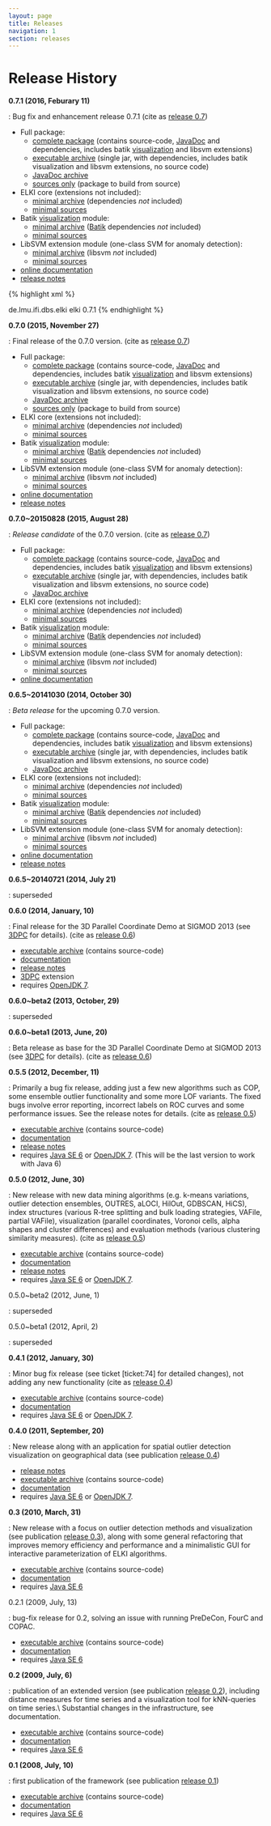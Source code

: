 ```yaml
---
layout: page
title: Releases
navigation: 1
section: releases
---
```



Release History
===============

**0.7.1 (2016, Feburary 11)**

: Bug fix and enhancement release 0.7.1 (cite as [release 0.7](/publications#release0.7))

  * Full package:
    * [complete package](/releases/release0.7.1/elki-0.7.1.tar.gz) (contains source-code, [JavaDoc](/dev/javadoc) and dependencies, includes batik [visualization](/algorithms/visualization) and libsvm extensions)
    * [executable archive](/releases/release0.7.1/elki-bundle-0.7.1.jar) (single jar, with dependencies, includes batik visualization and libsvm extensions, no source code)
    * [JavaDoc archive](/releases/release0.7.1/elki-bundle-0.7.1-javadoc.jar)
    * [sources only](/releases/release0.7.1/elki-0.7.1-sources.tar.gz) (package to build from source)
  * ELKI core (extensions not included):
    * [minimal archive](/releases/release0.7.1/elki-0.7.1.jar) (dependencies *not* included)
    * [minimal sources](/releases/release0.7.1/elki-0.7.1-sources.jar)
  * Batik [visualization](/algorithms/visualization) module:
    * [minimal archive](/releases/release0.7.1/elki-batik-visualization-0.7.1.jar) ([Batik](/dev/batik) dependencies *not* included)
    * [minimal sources](/releases/release0.7.1/elki-batik-visualization-0.7.1-sources.jar)
  * LibSVM extension module (one-class SVM for anomaly detection):
    * [minimal archive](/releases/release0.7.1/elki-libsvm-0.7.1.jar) (libsvm *not* included)
    * [minimal sources](/releases/release0.7.1/elki-libsvm-0.7.1-sources.jar)
  * [online documentation](/releases/release0.7.1/doc/index.html)
  * [release notes](/releases/release_notes_0.7.1)

  {% highlight xml %}
<!-- https://mvnrepository.com/artifact/de.lmu.ifi.dbs.elki/elki -->
<dependency>
    <groupId>de.lmu.ifi.dbs.elki</groupId>
    <artifactId>elki</artifactId>
    <version>0.7.1</version>
</dependency>
{% endhighlight %}

**0.7.0 (2015, November 27)**

: Final release of the 0.7.0 version. (cite as [release 0.7](/publications#release0.7))

  * Full package:
    * [complete package](/releases/release0.7.0/elki-0.7.0.tar.gz) (contains source-code, [JavaDoc](/dev/javadoc) and dependencies, includes batik [visualization](/algorithms/visualization) and libsvm extensions)
    * [executable archive](/releases/release0.7.0/elki-bundle-0.7.0.jar) (single jar, with dependencies, includes batik visualization and libsvm extensions, no source code)
    * [JavaDoc archive](/releases/release0.7.0/elki-bundle-0.7.0-javadoc.jar)
    * [sources only](/releases/release0.7.0/elki-0.7.0-sources.tar.gz) (package to build from source)
  * ELKI core (extensions not included):
    * [minimal archive](/releases/release0.7.0/elki-0.7.0.jar) (dependencies *not* included)
    * [minimal sources](/releases/release0.7.0/elki-0.7.0-sources.jar)
  * Batik [visualization](/algorithms/visualization) module:
    * [minimal archive](/releases/release0.7.0/elki-batik-visualization-0.7.0.jar) ([Batik](/dev/batik) dependencies *not* included)
    * [minimal sources](/releases/release0.7.0/elki-batik-visualization-0.7.0-sources.jar)
  * LibSVM extension module (one-class SVM for anomaly detection):
    * [minimal archive](/releases/release0.7.0/elki-libsvm-0.7.0.jar) (libsvm *not* included)
    * [minimal sources](/releases/release0.7.0/elki-libsvm-0.7.0-sources.jar)
  * [online documentation](/releases/release0.7.0/doc/index.html)
  * [release notes](/releases/release_notes_0.7)

**0.7.0~20150828 (2015, August 28)**

: *Release candidate* of the 0.7.0 version. (cite as [release 0.7](/publications#release0.7))

  * Full package:
    * [complete package](http://elki.dbs.ifi.lmu.de/releases/release0.7.0~20150828/elki-0.7.0~20150828.tar.gz) (contains source-code, [JavaDoc](/dev/javadoc) and dependencies, includes batik [visualization](/algorithms/visualization) and libsvm extensions)
    * [executable archive](http://elki.dbs.ifi.lmu.de/releases/release0.7.0~20150828/elki-bundle-0.7.0~20150828.jar) (single jar, with dependencies, includes batik visualization and libsvm extensions, no source code)
    * [JavaDoc archive](http://elki.dbs.ifi.lmu.de/releases/release0.7.0~20150828/elki-0.7.0~20150828-javadoc.jar)
  * ELKI core (extensions not included):
    * [minimal archive](http://elki.dbs.ifi.lmu.de/releases/release0.7.0~20150828/elki-0.7.0~20150828.jar) (dependencies *not* included)
    * [minimal sources](http://elki.dbs.ifi.lmu.de/releases/release0.7.0~20150828/elki-0.7.0~20150828-sources.jar)
  * Batik [visualization](/algorithms/visualization) module:
    * [minimal archive](http://elki.dbs.ifi.lmu.de/releases/release0.7.0~20150828/elki-batik-visualization-0.7.0~20150828.jar) ([Batik](/dev/batik) dependencies *not* included)
    * [minimal sources](http://elki.dbs.ifi.lmu.de/releases/release0.7.0~20150828/elki-batik-visualization-0.7.0~20150828-sources.jar)
  * LibSVM extension module (one-class SVM for anomaly detection):
    * [minimal archive](http://elki.dbs.ifi.lmu.de/releases/release0.7.0~20150828/elki-libsvm-0.7.0~20150828.jar) (libsvm *not* included)
    * [minimal sources](http://elki.dbs.ifi.lmu.de/releases/release0.7.0~20150828/elki-libsvm-0.7.0~20150828-sources.jar)
  * [online documentation](http://elki.dbs.ifi.lmu.de/releases/release0.7.0~20150828/doc/index.html)

**0.6.5~20141030 (2014, October 30)**

: *Beta release* for the upcoming 0.7.0 version.

  * Full package:
    * [complete package](http://elki.dbs.ifi.lmu.de/releases/release0.6.5~20141030/elki-0.6.5~20141030.tar.gz) (contains source-code, [JavaDoc](/dev/javadoc) and dependencies, includes batik [visualization](/algorithms/visualization) and libsvm extensions)
    * [executable archive](http://elki.dbs.ifi.lmu.de/releases/release0.6.5~20141030/elki-bundle-0.6.5~20141030.jar) (single jar, with dependencies, includes batik visualization and libsvm extensions, no source code)
    * [JavaDoc archive](http://elki.dbs.ifi.lmu.de/releases/release0.6.5~20141030/elki-0.6.5~20141030-javadoc.jar)
  * ELKI core (extensions not included):
    * [minimal archive](http://elki.dbs.ifi.lmu.de/releases/release0.6.5~20141030/elki-0.6.5~20141030.jar) (dependencies *not* included)
    * [minimal sources](http://elki.dbs.ifi.lmu.de/releases/release0.6.5~20141030/elki-0.6.5~20141030-sources.jar)
  * Batik [visualization](/algorithms/visualization) module:
    * [minimal archive](http://elki.dbs.ifi.lmu.de/releases/release0.6.5~20141030/elki-batik-visualization-0.6.5~20141030.jar) ([Batik](/dev/batik) dependencies *not* included)
    * [minimal sources](http://elki.dbs.ifi.lmu.de/releases/release0.6.5~20141030/elki-batik-visualization-0.6.5~20141030-sources.jar)
  * LibSVM extension module (one-class SVM for anomaly detection):
    * [minimal archive](http://elki.dbs.ifi.lmu.de/releases/release0.6.5~20141030/elki-libsvm-0.6.5~20141030.jar) (libsvm *not* included)
    * [minimal sources](http://elki.dbs.ifi.lmu.de/releases/release0.6.5~20141030/elki-libsvm-0.6.5~20141030-sources.jar)
  * [online documentation](http://elki.dbs.ifi.lmu.de/releases/release0.6.5~20141030/doc/index.html)
  * [release notes](http://elki.dbs.ifi.lmu.de/releases/release_notes_0.6.5~20141030)

**0.6.5~20140721 (2014, July 21)**

: superseded

**0.6.0 (2014, January, 10)**

: Final release for the 3D Parallel Coordinate Demo at SIGMOD 2013 (see [3DPC](/examples/3dpc) for details). (cite as [release 0.6](/publications#release0.6))

  * [executable archive](http://elki.dbs.ifi.lmu.de/releases/release0.6.0/elki.jar) (contains source-code)
  * [documentation](http://elki.dbs.ifi.lmu.de/releases/release0.6.0/doc/index.html)
  * [release notes](http://elki.dbs.ifi.lmu.de/releases/release_notes_0.6.0)
  * [3DPC](/examples/3dpc) extension
  * requires [OpenJDK 7](http://openjdk.java.net/projects/jdk7/).

**0.6.0~beta2 (2013, October, 29)**

: superseded

**0.6.0~beta1 (2013, June, 20)**

: Beta release as base for the 3D Parallel Coordinate Demo at SIGMOD 2013 (see [3DPC](/examples/3dpc) for details). (cite as [release 0.6](/publications#release0.6))

**0.5.5 (2012, December, 11)**

: Primarily a bug fix release, adding just a few new algorithms such as COP, some ensemble outlier functionality and some more LOF variants. The fixed bugs involve error reporting, incorrect labels on ROC curves and some performance issues. See the release notes for details. (cite as [release 0.5](/publications#release0.5))

  * [executable archive](http://elki.dbs.ifi.lmu.de/releases/release0.5.5/elki.jar) (contains source-code)
  * [documentation](http://elki.dbs.ifi.lmu.de/releases/release0.5.5/doc/index.html)
  * [release notes](http://elki.dbs.ifi.lmu.de/releases/release_notes_0.5.5)
  * requires [Java SE 6](http://java.sun.com/javase/6/) or [OpenJDK 7](http://openjdk.java.net/projects/jdk7/). (This will be the last version to work with Java 6)

**0.5.0 (2012, June, 30)**

: New release with new data mining algorithms (e.g. k-means variations, outlier detection ensembles, OUTRES, aLOCI, HilOut, GDBSCAN, HiCS), index structures (various R-tree splitting and bulk loading strategies, VAFile, partial VAFile), visualization (parallel coordinates, Voronoi cells, alpha shapes and cluster differences) and evaluation methods (various clustering similarity measures). (cite as [release 0.5](/publications#release0.5))

  * [executable archive](http://elki.dbs.ifi.lmu.de/releases/release0.5.0/elki.jar) (contains source-code)
  * [documentation](http://elki.dbs.ifi.lmu.de/releases/release0.5.0/doc/index.html)
  * [release notes](http://elki.dbs.ifi.lmu.de/releases/release_notes_0.5.0)
  * requires [Java SE 6](http://java.sun.com/javase/6/) or [OpenJDK 7](http://openjdk.java.net/projects/jdk7/).

0.5.0~beta2 (2012, June, 1)

: superseded

0.5.0~beta1 (2012, April, 2)

: superseded

**0.4.1 (2012, January, 30)**

: Minor bug fix release (see ticket \[ticket:74\] for detailed changes), not adding any new functionality (cite as [release 0.4](/publications#release0.4))

  * [executable archive](http://elki.dbs.ifi.lmu.de/releases/release0.4.1/elki.jar) (contains source-code)
  * [documentation](http://elki.dbs.ifi.lmu.de/releases/release0.4.1/doc/index.html)
  * requires [Java SE 6](http://java.sun.com/javase/6/) or [OpenJDK 7](http://openjdk.java.net/projects/jdk7/).

**0.4.0 (2011, September, 20)**

: New release along with an application for spatial outlier detection visualization on geographical data (see publication [release 0.4](/publications#release0.4))

  * [release notes](http://elki.dbs.ifi.lmu.de/releases/release_notes_0.4)
  * [executable archive](http://elki.dbs.ifi.lmu.de/releases/release0.4.0/elki.jar) (contains source-code)
  * [documentation](http://elki.dbs.ifi.lmu.de/releases/release0.4.0/doc/index.html)
  * requires [Java SE 6](http://java.sun.com/javase/6/) or [OpenJDK 7](http://openjdk.java.net/projects/jdk7/).

**0.3 (2010, March, 31)**

: New release with a focus on outlier detection methods and visualization (see publication [release 0.3](/publications#release0.3)), along with some general refactoring that improves memory efficiency and performance and a minimalistic GUI for interactive parameterization of ELKI algorithms.

  * [executable archive](http://elki.dbs.ifi.lmu.de/releases/release0.3/elki.jar) (contains source-code)
  * [documentation](http://elki.dbs.ifi.lmu.de/releases/release0.3/doc/index.html)
  * requires [Java SE 6](http://java.sun.com/javase/6/)

0.2.1 (2009, July, 13)

: bug-fix release for 0.2, solving an issue with running PreDeCon, FourC and COPAC.

  * [executable archive](http://elki.dbs.ifi.lmu.de/releases/release0.2.1/elki.jar) (contains source-code)
  * [documentation](http://elki.dbs.ifi.lmu.de/releases/release0.2.1/doc/index.html)
  * requires [Java SE 6](http://java.sun.com/javase/6/)

**0.2 (2009, July, 6)**

: publication of an extended version (see publication [release 0.2](/publications#release0.2)), including distance measures for time series and a visualization tool for kNN-queries on time series.\\
  Substantial changes in the infrastructure, see documentation.

  * [executable archive](http://elki.dbs.ifi.lmu.de/releases/release0.2/elki.jar) (contains source-code)
  * [documentation](http://elki.dbs.ifi.lmu.de/releases/release0.2/doc/index.html)
  * requires [Java SE 6](http://java.sun.com/javase/6/)

**0.1 (2008, July, 10)**

: first publication of the framework (see publication [release 0.1](/publications#release0.1))

  * [executable archive](http://elki.dbs.ifi.lmu.de/releases/release0.1/elki.jar) (contains source-code)
  * [documentation](http://elki.dbs.ifi.lmu.de/releases/release0.1/doc/index.html)
  * requires [Java SE 6](http://java.sun.com/javase/6/)
